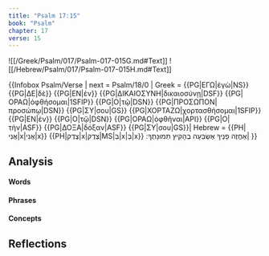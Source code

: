 ```yaml
---
title: "Psalm 17:15"
book: "Psalm"
chapter: 17
verse: 15
---
```

![[/Greek/Psalm/017/Psalm-017-015G.md#Text]]
![[/Hebrew/Psalm/017/Psalm-017-015H.md#Text]]

{{Infobox Psalm/Verse |
  next = Psalm/18/0 |
  Greek = {{PG|ΕΓΩ|ἐγὼ|NS}} {{PG|ΔΕ|δὲ}} {{PG|ΕΝ|ἐν}} {{PG|ΔΙΚΑΙΟΣΥΝΗ|δικαιοσύνῃ|DSF}} {{PG|ΟΡΑΩ|ὀφθήσομαι|1SFIP}} {{PG|Ο|τῷ|DSN}} {{PG|ΠΡΟΣΩΠΟΝ|προσώπῳ|DSN}} {{PG|ΣΥ|σου|GS}} {{PG|ΧΟΡΤΑΖΩ|χορτασθήσομαι|1SFIP}} {{PG|ΕΝ|ἐν}} {{PG|Ο|τῷ|DSN}} {{PG|ΟΡΑΩ|ὀφθῆναι|API}} {{PG|Ο|τὴν|ASF}} {{PG|ΔΟΞΑ|δόξαν|ASF}} {{PG|ΣΥ|σου|GS}}|
  Hebrew = {{PH|אֲנִי|x|אֲנִי|x}} {{PH|צֶדֶק|x|צֶדֶק|MS|בְּ|x|בְּ|x}}
אֶחֱזֶה
פָנֶיךָ
אֶשְׂבְּעָה
בְהָקִיץ
תְּמוּנָתֶךָ
׃|
}}

## Analysis

#### Words

#### Phrases

#### Concepts

## Reflections
